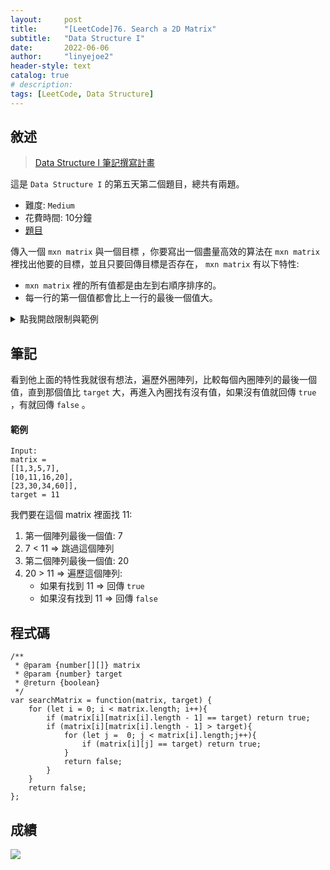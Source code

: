 ```yaml
---
layout:     post
title:      "[LeetCode]76. Search a 2D Matrix"
subtitle:   "Data Structure I"
date:       2022-06-06
author:     "linyejoe2"
header-style: text
catalog: true
# description: 
tags: [LeetCode, Data Structure]
---
```


## 敘述

>[Data Structure I 筆記撰寫計畫](https://linyejoe2.github.io/2022/05/30/leetcode/Data%20Structure/Data%20Structure%20I/Starting_write_Data_Structure_I_note/)

這是 `Data Structure I` 的第五天第二個題目，總共有兩題。

+ 難度: `Medium`
+ 花費時間: 10分鐘
+ [題目](https://leetcode.com/problems/search-a-2d-matrix/`)

傳入一個 `mxn matrix` 與一個目標 ，你要寫出一個盡量高效的算法在 `mxn matrix` 裡找出他要的目標，並且只要回傳目標是否存在， `mxn matrix` 有以下特性:
+  `mxn matrix` 裡的所有值都是由左到右順序排序的。
+  每一行的第一個值都會比上一行的最後一個值大。

<!--more-->


<details><summary>點我開啟限制與範例</summary>
<pre>

**限制:**

-   `m == matrix.length`
-   `n == matrix[i].length`
-   `1 <= m, n <= 100`
-   `-104 <= matrix[i][j], target <= 104`

**Example 1:**

![](https://assets.leetcode.com/uploads/2020/10/05/mat.jpg)



**Example 2:**

![](https://assets.leetcode.com/uploads/2020/10/05/mat2.jpg)

```=
Input: matrix = [[1,3,5,7],[10,11,16,20],[23,30,34,60]], target = 13
Output: false
```
</pre></details>

## 筆記

看到他上面的特性我就很有想法，遍歷外圈陣列，比較每個內圈陣列的最後一個值，直到那個值比 `target` 大，再進入內圈找有沒有值，如果沒有值就回傳 `true` ，有就回傳 `false` 。

#### 範例

```=
Input: 
matrix = 
[[1,3,5,7],
[10,11,16,20],
[23,30,34,60]], 
target = 11
```

我們要在這個 matrix 裡面找 11:
1. 第一個陣列最後一個值: 7
2. 7 < 11 => 跳過這個陣列
3. 第二個陣列最後一個值: 20
4. 20 > 11 => 遍歷這個陣列:
    + 如果有找到 11 => 回傳 `true`
    + 如果沒有找到 11 => 回傳 `false`


## 程式碼

```js=
/**
 * @param {number[][]} matrix
 * @param {number} target
 * @return {boolean}
 */
var searchMatrix = function(matrix, target) {
    for (let i = 0; i < matrix.length; i++){
        if (matrix[i][matrix[i].length - 1] == target) return true;
        if (matrix[i][matrix[i].length - 1] > target){
            for (let j =  0; j < matrix[i].length;j++){
                if (matrix[i][j] == target) return true;
            }
            return false;
        } 
    }
    return false;
};
```

## 成績

![](https://i.imgur.com/tSDmWAX.png)


<!-- ##### 參考資料 -->